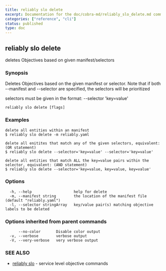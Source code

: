 ```yaml
---
title: reliably slo delete
excerpt: Documentation for the doc/cobra-md/reliably_slo_delete.md command in the Reliably CLI
categories: ["reference", "cli"]
status: published
type: doc
---
```

## reliably slo delete

deletes Objectives based on given manifest/selectors

### Synopsis


Deletes Objectives based on the given manifest or selector.
Note that if both --manifest and --selector are specified,
the selectors will be prioritized

selectors must be given in the format: --selector 'key=value'

```
reliably slo delete [flags]
```

### Examples

```
delete all entities within an manifest
$ reliably slo delete -m reliably.yaml

delete all enitites that match any of the given selectors, equivalent: (OR statement)
$ reliably slo delete --selector='key=value' --selector='key=value'

delete all entities that match ALL the key=value pairs within the selector, equivalent: (AND statement)
$ reliably slo delete --selector='key=value, key=value, key=value'
```

### Options

```
  -h, --help                   help for delete
  -m, --manifest string        the location of the manifest file (default "reliably.yaml")
  -l, --selector stringArray   key/value pair(s) matching objective labels to be deleted
```

### Options inherited from parent commands

```
      --no-color       Disable color output
  -v, --verbose        verbose output
  -V, --very-verbose   very verbose output
```

### SEE ALSO

* [reliably slo](/docs/reference/cli/reliably-slo/)	 - service level objective commands

